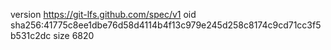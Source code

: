 version https://git-lfs.github.com/spec/v1
oid sha256:41775c8ee1dbe76d58d4114b4f13c979e245d258c8174c9cd71cc3f5b531c2dc
size 6820
